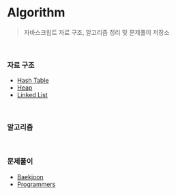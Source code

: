 # Algorithm

> 자바스크립트 자료 구조, 알고리즘 정리 및 문제풀이 저장소

<br>

### 자료 구조

- [Hash Table](https://hyunwoome.tistory.com/43)
- [Heap](https://hyunwoome.tistory.com/42)
- [Linked List](https://hyunwoome.tistory.com/44)

<br>

### 알고리즘

<br>

### 문제풀이

- [Baekjoon](https://github.com/hyunwoome/ps-js/tree/main/baekjoon)
- [Programmers](https://github.com/hyunwoome/ps-js/tree/main/programmers)
